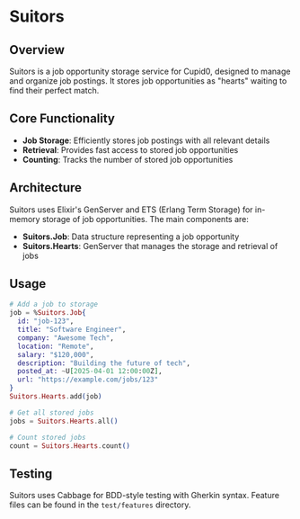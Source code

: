 # Suitors

## Overview

Suitors is a job opportunity storage service for Cupid0, designed to manage and organize job postings. It stores job opportunities as "hearts" waiting to find their perfect match.

## Core Functionality

- **Job Storage**: Efficiently stores job postings with all relevant details
- **Retrieval**: Provides fast access to stored job opportunities
- **Counting**: Tracks the number of stored job opportunities

## Architecture

Suitors uses Elixir's GenServer and ETS (Erlang Term Storage) for in-memory storage of job opportunities. The main components are:

- **Suitors.Job**: Data structure representing a job opportunity
- **Suitors.Hearts**: GenServer that manages the storage and retrieval of jobs

## Usage

```elixir
# Add a job to storage
job = %Suitors.Job{
  id: "job-123",
  title: "Software Engineer",
  company: "Awesome Tech",
  location: "Remote",
  salary: "$120,000",
  description: "Building the future of tech",
  posted_at: ~U[2025-04-01 12:00:00Z],
  url: "https://example.com/jobs/123"
}
Suitors.Hearts.add(job)

# Get all stored jobs
jobs = Suitors.Hearts.all()

# Count stored jobs
count = Suitors.Hearts.count()
```

## Testing

Suitors uses Cabbage for BDD-style testing with Gherkin syntax. Feature files can be found in the `test/features` directory.
